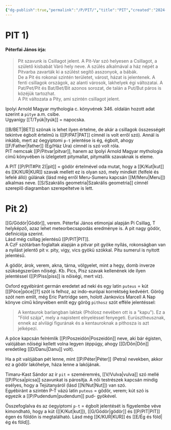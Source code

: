 ```yaml
---
{"dg-publish":true,"permalink":"/P/PIT/","title":"PIT","created":"2024-05-16T01:39","updated":"2024-10-25T23:48"}
---
```



# PIT 1)

#### Péterfai János írja:

> Pit szavunk is Csillagot jelent. A Pit-Var szó helyesen a Csillagot, a születő kisbabát Váró hely neve. A szülés alkalmával a ház népét a Pitvarba zavarták ki a szülést segítő asszonyok, a bábák.  
> De a Pit és rokonai szintén területet, várost, házat is jelentenek. A fenti csillagok országok, az alanti városok, lakhelyek égi változatai. A Pat/Pet/Pit és Bat/Bet/Bit azonos sorozat, de talán a Put/But páros is közéjük tartozhat.  
> A Pit változata a Pity, ami szintén csillagot jelent.  

Ipolyi Arnold Magyar mythologia c. könyvének 346. oldalán hozott adat szerint a `pitye` a.m. csibe.  
Ugyanígy [[T/Tyúk\|tyúk]] = napocska.  

[[B/BET\|BET]] szónak is lehet ilyen értelme, de akár a csillagok összességét tekintve égbolt értelmű is ([[P/PAT\|PAT]] címnél is volt erről szó). Annál is inkább, mert az óegyiptomi `p-t` jelentése is ég, égbolt, ahogy [[F/Father\|father]] (Ég/Ház Ura) címnél is szó volt róla.  
PIT nemcsak [[P/Pitvar\|pitvar]], hanem az Ipolyi Arnold Magyar mythologia című könyvében is ízlelgetett pitymallat, pitymallik szavaknak is eleme.  

A PIT [[P/PIT#Pit 2)\|pit]] = gödör értelmével oda mutat, hogy a [[K/Kut\|kut]] és [[K/KUR\|KUR]] szavak mellett ez is olyan szó, mely mindkét (felfelé és lefelé álló) gúlának (lásd még erről Meru-Sumeru kapcsán [[M/Meru\|Meru]]) alkalmas neve. [[S/Szakrális geometria\|Szakrális geometria]] címnél szereplő diagramban szerepeltetve is lett.  

# Pit 2)

[[G/Gödör\|Gödör]], verem. Péterfai János etimonjai alapján Pi Csillag, T helyképző, azaz lehet meteorbecsapodás eredménye is. A pit nagy gödör, definíciója szerint.  
Lásd még csillag jelentésű [[P/PIT\|PIT]].  
A CzF szótárban foglaltak alapján a pitvar pit gyöke nyílás, rokonságban van a nyilást jelentő pit v. pity, vigy, vics gyökü szókkal. Pitu sumerul is nyitott jelentésű.  

A gödör, árok, verem, akna, tárna, völgyelet, mint a hegy, domb inverze szükségszerűen nőiségi. Kb. Pics, Pisz szavak kellenének ide ilyen jelentéssel ([[P/Piss\|piss]] is nőiségi, mert víz).   

Oxford egyébiránt germán eredetet ad neki és egy latin `puteus` = kút \[[[Pöce\|pöce]]?\] szót is felhoz, az indo-európai korrektség kedvéért. Görög szót nem említ, még Eric Partridge sem, holott Jankovics Marcell A Nap könyve című könyvében említ egy görög `pithosz` szót efféle jelentéssel:  
> A kentaurok barlangban laktak (Phólosz nevében ott is a "kapu"). Ez a "Föld szája", mely a napistent elnyeléssel fenyegeti. Eurüsztheusznak, ennek az alvilági figurának és a kentauroknak a pithosza is azt jelképezi.  

A pöce kapcsán felrémlik [[P/Poszeidón\|Poszeidón]] neve, aki bár égisten, valójában nőiségi kellett volna legyen (éppúgy, ahogy [[D/Dôn\|Dôn]] eredetileg [[D/Danu\|Danu]] volt).  

Ha a pit valójában pét lenne, mint [[P/Péter\|Péter]] (Petra) nevekben, akkor ez a gödör lakóhelye, háza lenne a lakójának.  

Timaru-Kast Sándor az ír `pit` = szeméremrés, [[V/Vulva\|vulva]] szó mellé [[P/Picsa\|picsa]] szavunkat is párosítja. A női testrészek kapcsán mindig esélyes, hogy a Tejútanyáról (lásd [[N/Nut\|Nut]]) van szó.  
Egyébiránt a szintén P-T vázú latin `puteus` = gödör, verem; kút szó is egyezik a [[P/Pudendum\|pudendum]] pud- gyökével.  

Összefoglalva és az óegyiptomi `p-t` = égbolt jelentését is figyelembe véve kimondható, hogy a kút ([[K/Kut\|kut]]), [[G/Gödör\|gödör]] és [[P/PIT\|PIT]] égen és földön is megtalálható. Lásd még [[K/KUR\|KUR]] és [[E/Ég és föld\|ég és föld]].  
